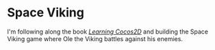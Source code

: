 # Space Viking

I'm following along the book [_Learning Cocos2D_](http://cocos2dbook.com/book/) and building the Space Viking game where Ole the Viking battles against his enemies.